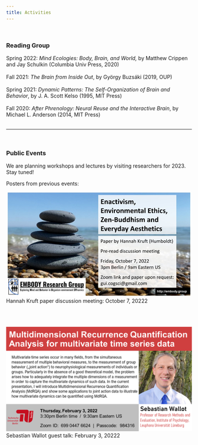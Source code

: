 ```yaml
---
title: Activities
---
```




<br>

### Reading Group

Spring 2022: *Mind Ecologies: Body, Brain, and World,* by Matthew Crippen and Jay Schulkin (Columbia Univ Press, 2020)
<br>
<br>
Fall 2021: *The Brain from Inside Out*, by György Buzsáki (2019, OUP)
<br>
<br>
Spring 2021: *Dynamic Patterns: The Self-Organization of Brain and Behavior*, by J. A. Scott Kelso (1995, MIT Press)
<br>
<br>
Fall 2020: *After Phrenology: Neural Reuse and the Interactive Brain*, by Michael L. Anderson (2014, MIT Press)
<br>
<br>

---
<br>


### Public Events

We are planning workshops and lectures by visiting researchers for 2023. Stay tuned!

Posters from previous events:

<img width="750" src="/hannah.jpeg" title="Hannah Kruft paper discussion, October 7, 2022" alt="Hannah Kruft paper discussion, October 7, 2022"/> 
Hannah Kruft paper discussion meeting: October 7, 20222

<br><br>


<img width="750" src="/SebWallotPoster.png" title="Seb Wallot talk, February 3, 2022" alt="Seb Wallot talk, February 3, 2022"/>
Sebastian Wallot guest talk: February 3, 20222
